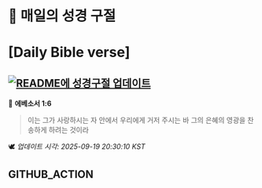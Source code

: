 # 🙏 매일의 성경 구절
# [Daily Bible verse]
## [![README에 성경구절 업데이트](https://github.com/DONGSUKA/first_test/actions/workflows/update-readme-bible.yml/badge.svg)](https://github.com/DONGSUKA/first_test/actions/workflows/update-readme-bible.yml)
<!-- START_BIBLE_VERSE -->
📖 **에베소서 1:6**
> 이는 그가 사랑하시는 자 안에서 우리에게 거저 주시는 바 그의 은혜의 영광을 찬송하게 하려는 것이라

🕊️ _업데이트 시각: 2025-09-19 20:30:10 KST_
  <!-- END_BIBLE_VERSE -->
## GITHUB_ACTION
